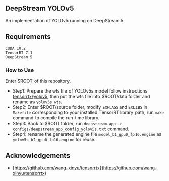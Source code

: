 ## DeepStream YOLOv5

An implementation of YOLOv5 running on DeepStream 5

## Requirements

```
CUDA 10.2
TensorRT 7.1
DeepStream 5
```

### How to Use

Enter $ROOT of this repository.

* Step1: Prepare the wts file of YOLOv5s model follow instructions [tensorrtx/yolov5](https://github.com/wang-xinyu/tensorrtx/tree/master/yolov5), then put the wts file into $ROOT/data folder and rename as `yolov5s.wts`.
* Step2: Enter $ROOT/source folder, modify `EXFLAGS` and `EXLIBS` in `Makefile` corresponding to your installed TensorRT library path, run `make` command to compile the run-time library.
* Step3: Back to $ROOT folder, run `deepstream-app -c configs/deepstream_app_config_yolov5s.txt` command.
* Step4: rename the generated engine file `model_b1_gpu0_fp16.engine` as `yolov5s_b1_gpu0_fp16.engine` for reuse.

## Acknowledgements

* [https://github.com/wang-xinyu/tensorrtx](https://github.com/wang-xinyu/tensorrtx)
